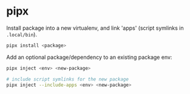 # pipx

Install package into a new virtualenv, and link 'apps' (script symlinks in
`.local/bin`).

```bash
pipx install <package>
```


Add an optional package/dependency to an existing package env:

```bash
pipx inject <env> <new-package>

# include script symlinks for the new package
pipx inject --include-apps <env> <new-package>
```
